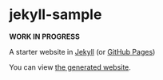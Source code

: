# jekyll-sample

**WORK IN PROGRESS**

A starter website in [Jekyll](https://jekyllrb.com/) (or [GitHub Pages](https://help.github.com/articles/using-jekyll-with-pages/))

You can view [the generated website](https://menozero.github.io/jekyll-sample/).

